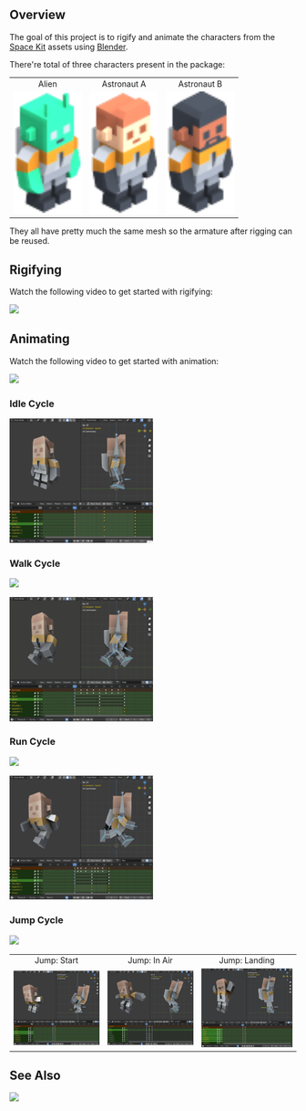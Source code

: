 ## Overview

The goal of this project is to rigify and animate the characters from the [Space Kit](https://kenney.nl/assets/space-kit) assets using [Blender](https://www.blender.org/).

There're total of three characters present in the package:

<table>
  <tr>
    <td width="120px" align="center">Alien</td>
    <td width="120px" align="center">Astronaut A</td>
    <td width="120px" align="center">Astronaut B</td>
  </tr>
  <tr>
    <td width="120px"><img src="docs/alien_SE.png?raw=true" width="100%"></td>
    <td width="120px"><img src="docs/astronautA_SE.png?raw=true" width="100%"></td>
    <td width="120px"><img src="docs/astronautB_SE.png?raw=true" width="100%"></td>
  </tr>
</table>

They all have pretty much the same mesh so the armature after rigging can be reused.

## Rigifying

Watch the following video to get started with rigifying:

[![](https://img.youtube.com/vi/XkiWBSSuxLw/0.jpg)](https://www.youtube.com/watch?v=XkiWBSSuxLw)

## Animating

Watch the following video to get started with animation:

[![](https://img.youtube.com/vi/yjjLD3h3yRc/0.jpg)](https://www.youtube.com/watch?v=yjjLD3h3yRc)


### Idle Cycle

<img src="docs/idle.gif?raw=true" width="50%">

### Walk Cycle

[![](https://blenderartists.org/uploads/default/original/4X/0/0/8/008bf56cbb82b89fff8a9db3b090c6b5c4b9f875.png)](https://images.app.goo.gl/ZHyK9KEabhrGwniA6)

<img src="docs/walk.gif?raw=true" width="50%">

### Run Cycle

[![](https://www.iamag.co/wp-content/uploads/2017/02/cover-tuto.jpg)](https://images.app.goo.gl/BZYQgkDLaethqGWk7)

<img src="docs/run.gif?raw=true" width="50%">

### Jump Cycle

[![](https://courses.cs.washington.edu/courses/cse490j/19su/assignments/assignment_7/images/standing_jump_planning_sheet.jpg)](https://images.app.goo.gl/2K5dnFmVFLPKNy4Z9)

<table>
  <tr>
    <td align="center">Jump: Start</td>
    <td align="center">Jump: In Air</td>
    <td align="center">Jump: Landing</td>
  </tr>
  <tr>
    <td><img src="docs/jump-start.gif?raw=true" width="100%"></td>
    <td><img src="docs/jump-in-air.gif?raw=true" width="100%"></td>
    <td><img src="docs/jump-land.gif?raw=true" width="100%"></td>
  </tr>
</table>

## See Also

[![](https://img.youtube.com/vi/eBOcbYHexAM/0.jpg)](https://www.youtube.com/watch?v=eBOcbYHexAM)
